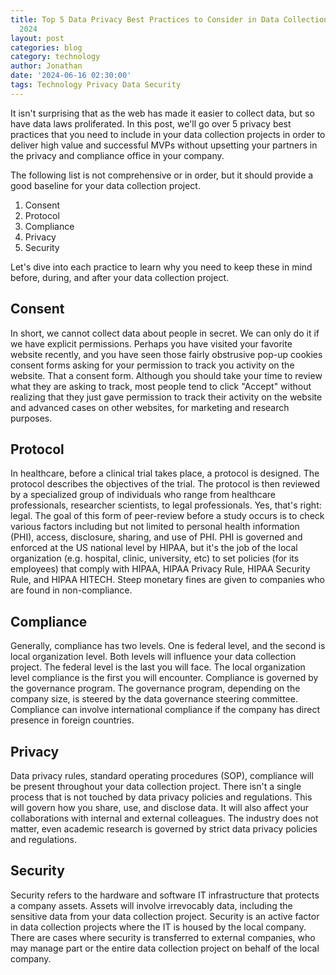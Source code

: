 ```yaml
---
title: Top 5 Data Privacy Best Practices to Consider in Data Collection Projects in
  2024
layout: post
categories: blog
category: technology
author: Jonathan
date: '2024-06-16 02:30:00'
tags: Technology Privacy Data Security
---
```


It isn't surprising that as the web has made it easier to collect data, but so have data laws proliferated. In this post, we'll go over 5 privacy best practices that you need to include in your data collection projects in order to deliver high value and successful MVPs without upsetting your partners in the privacy and compliance office in your company.

The following list is not comprehensive or in order, but it should provide a good baseline for your data collection project. 
1. Consent
2. Protocol
3. Compliance
4. Privacy
5. Security

Let's dive into each practice to learn why you need to keep these in mind before, during, and after your data collection project. 

## **Consent**
In short, we cannot collect data about people in secret. We can only do it if we have explicit permissions. Perhaps you have visited your favorite website recently, and you have seen those fairly obstrusive pop-up cookies consent forms asking for your permission to track you activity on the website. That a consent form. Although you should take your time to review what they are asking to track, most people tend to click "Accept" without realizing that they just gave permission to track their activity on the website and advanced cases on other websites, for marketing and research purposes.

## **Protocol**
In healthcare, before a clinical trial takes place, a protocol is designed. The protocol describes the objectives of the trial. The protocol is then reviewed by a specialized group of individuals who range from healthcare professionals, researcher scientists, to legal professionals. Yes, that's right: legal. The goal of this form of peer-review before a study occurs is to check various factors including but not limited to personal health information (PHI), access, disclosure, sharing, and use of PHI. PHI is governed and enforced at the US national level by HIPAA, but it's the job of the local organization (e.g. hospital, clinic, university, etc) to set policies (for its employees) that comply with HIPAA, HIPAA Privacy Rule, HIPAA Security Rule, and HIPAA HITECH. Steep monetary fines are given to companies who are found in non-compliance.

## **Compliance**
Generally, compliance has two levels. One is federal level, and the second is local organization level. Both levels will influence your data collection project. The federal level is the last you will face. The local organization level compliance is the first you will encounter. Compliance is governed by the governance program. The governance program, depending on the company size, is steered by the data governance steering committee. Compliance can involve international compliance if the company has direct presence in foreign countries.

## **Privacy**
Data privacy rules, standard operating procedures (SOP), compliance will be present throughout your data collection project. There isn't a single process that is not touched by data privacy policies and regulations. This will govern how you share, use, and disclose data. It will also affect your collaborations with internal and external colleagues. The industry does not matter, even academic research is governed by strict data privacy policies and regulations. 

## **Security**
Security refers to the hardware and software IT infrastructure that protects a company assets. Assets will involve irrevocably data, including the sensitive data from your data collection project. Security is an active factor in data collection projects where the IT is housed by the local company. There are cases where security is transferred to external companies, who may manage part or the entire data collection project on behalf of the local company.